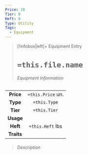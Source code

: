 ```yaml
---
Price: 10
Tier: 0
Heft: 0
Type: Utility
Tags:
  - Equipment
---
```

> [!infobox|left]+ Equipment Entry
> # `=this.file.name`
> ###### Equipment Information
|            |                   |
|:----------:|:-----------------:|
| **Price**  | `=this.Price` un. |
| **Type** | `=this.Type` |
|  **Tier**  |   `=this.Tier`    |
| **Usage**  |                   |
|  **Heft**  | `=this.Heft` lbs  |
| **Traits** |                   |
> ###### *Description*
